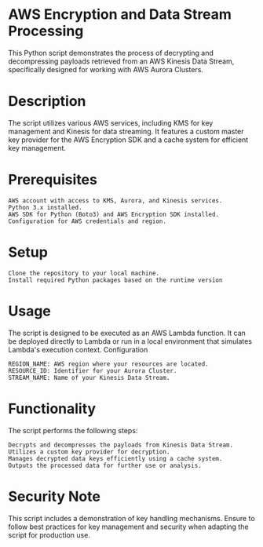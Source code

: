 # AWS Encryption and Data Stream Processing

This Python script demonstrates the process of decrypting and decompressing payloads retrieved from an AWS Kinesis Data Stream, specifically designed for  working with AWS Aurora Clusters.

# Description

The script utilizes various AWS services, including KMS for key management and Kinesis for data streaming. It features a custom master key provider for the AWS Encryption SDK and a cache system for efficient key management.

# Prerequisites

    AWS account with access to KMS, Aurora, and Kinesis services.
    Python 3.x installed.
    AWS SDK for Python (Boto3) and AWS Encryption SDK installed.
    Configuration for AWS credentials and region.

# Setup

    Clone the repository to your local machine.
    Install required Python packages based on the runtime version
    
    
# Usage

The script is designed to be executed as an AWS Lambda function. It can be deployed directly to Lambda or run in a local environment that simulates Lambda's execution context.
Configuration

    REGION_NAME: AWS region where your resources are located.
    RESOURCE_ID: Identifier for your Aurora Cluster.
    STREAM_NAME: Name of your Kinesis Data Stream.

# Functionality

The script performs the following steps:

    Decrypts and decompresses the payloads from Kinesis Data Stream.
    Utilizes a custom key provider for decryption.
    Manages decrypted data keys efficiently using a cache system.
    Outputs the processed data for further use or analysis.

# Security Note

This script includes a demonstration of key handling mechanisms. Ensure to follow best practices for key management and security when adapting the script for production use.
